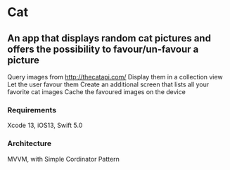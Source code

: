 # Cat
An app that displays random cat pictures and offers the possibility to favour/un-favour a picture
---
Query images from http://thecatapi.com/
Display them in a collection view
Let the user favour them
Create an additional screen that lists all your favorite cat images
Cache the favoured images on the device

### Requirements
Xcode 13, iOS13, Swift 5.0

### Architecture
MVVM, with Simple Cordinator Pattern
